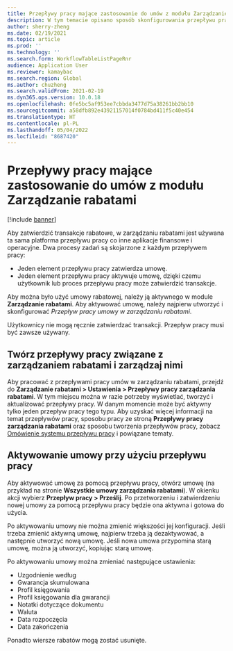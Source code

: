 ```yaml
---
title: Przepływy pracy mające zastosowanie do umów z modułu Zarządzanie rabatami
description: W tym temacie opisano sposób skonfigurowania przepływu pracy umowy dotyczącej zarządzania rabatami, aby zatwierdzić i aktywować transakcje.
author: sherry-zheng
ms.date: 02/19/2021
ms.topic: article
ms.prod: ''
ms.technology: ''
ms.search.form: WorkflowTableListPageRnr
audience: Application User
ms.reviewer: kamaybac
ms.search.region: Global
ms.author: chuzheng
ms.search.validFrom: 2021-02-19
ms.dyn365.ops.version: 10.0.18
ms.openlocfilehash: 0fe5bc5af953ee7cbbda3477d75a38261bb2bb10
ms.sourcegitcommit: a58dfb892e43921157014f0784bd411f5c40e454
ms.translationtype: HT
ms.contentlocale: pl-PL
ms.lasthandoff: 05/04/2022
ms.locfileid: "8687420"
---
```

# <a name="rebate-management-deal-workflows"></a>Przepływy pracy mające zastosowanie do umów z modułu Zarządzanie rabatami

[!include [banner](../includes/banner.md)]

Aby zatwierdzić transakcje rabatowe, w zarządzaniu rabatami jest używana ta sama platforma przepływu pracy co inne aplikacje finansowe i operacyjne. Dwa procesy zadań są skojarzone z każdym przepływem pracy:

- Jeden element przepływu pracy zatwierdza umowę.
- Jeden element przepływu pracy aktywuje umowę, dzięki czemu użytkownik lub proces przepływu pracy może zatwierdzić transakcje.

Aby można było użyć umowy rabatowej, należy ją aktywnego w module **Zarządzanie rabatami**. Aby aktywować umowę, należy najpierw utworzyć i skonfigurować *Przepływ pracy umowy w zarządzaniu rabatami*.

Użytkownicy nie mogą ręcznie zatwierdzać transakcji. Przepływ pracy musi być zawsze używany.

## <a name="create-and-manage-rebate-management-deal-workflows"></a>Twórz przepływy pracy związane z zarządzaniem rabatami i zarządzaj nimi

Aby pracować z przepływami pracy umów w zarządzaniu rabatami, przejdź do **Zarządzanie rabatami \> Ustawienia \> Przepływy pracy zarządzania rabatami**. W tym miejscu można w razie potrzeby wyświetlać, tworzyć i aktualizować przepływy pracy. W danym momencie może być aktywny tylko jeden przepływ pracy tego typu. Aby uzyskać więcej informacji na temat przepływów pracy, sposobu pracy ze stroną **Przepływy pracy zarządzania rabatami** oraz sposobu tworzenia przepływów pracy, zobacz [Omówienie systemu przepływu pracy](../../fin-ops-core/fin-ops/organization-administration/overview-workflow-system.md) i powiązane tematy.

## <a name="use-a-workflow-to-activate-a-deal"></a>Aktywowanie umowy przy użyciu przepływu pracy

Aby aktywować umowę za pomocą przepływu pracy, otwórz umowę (na przykład na stronie **Wszystkie umowy zarządzania rabatami**). W okienku akcji wybierz **Przepływ pracy \> Prześlij**. Po przetworzeniu i zatwierdzeniu nowej umowy za pomocą przepływu pracy będzie ona aktywna i gotowa do użycia.

Po aktywowaniu umowy nie można zmienić większości jej konfiguracji. Jeśli trzeba zmienić aktywną umowę, najpierw trzeba ją dezaktywować, a następnie utworzyć nową umowę. Jeśli nowa umowa przypomina starą umowę, można ją utworzyć, kopiując starą umowę.

Po aktywowaniu umowy można zmieniać następujące ustawienia:

- Uzgodnienie według
- Gwarancja skumulowana
- Profil księgowania
- Profil księgowania dla gwarancji
- Notatki dotyczące dokumentu
- Waluta
- Data rozpoczęcia
- Data zakończenia

Ponadto wiersze rabatów mogą zostać usunięte.
